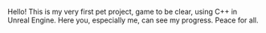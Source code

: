 Hello! This is my very first pet project, game to be clear, using C++ in Unreal Engine. Here you, especially me, can see my progress. Peace for all.

